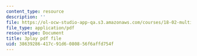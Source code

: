 ```yaml
---
content_type: resource
description: ''
file: https://ol-ocw-studio-app-qa.s3.amazonaws.com/courses/18-02-multivariable-calculus-fall-2007/38639286417c91d6080856f6affd754f_44R5HgbrUmc.pdf
file_type: application/pdf
resourcetype: Document
title: 3play pdf file
uid: 38639286-417c-91d6-0808-56f6affd754f
---
```

